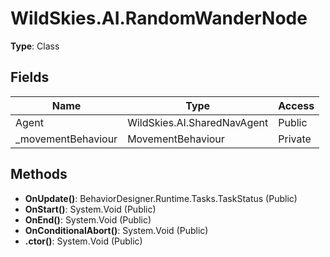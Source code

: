 ﻿# WildSkies.AI.RandomWanderNode

**Type**: Class

## Fields

| Name | Type | Access |
|------|------|--------|
| Agent | WildSkies.AI.SharedNavAgent | Public |
| _movementBehaviour | MovementBehaviour | Private |

## Methods

- **OnUpdate()**: BehaviorDesigner.Runtime.Tasks.TaskStatus (Public)
- **OnStart()**: System.Void (Public)
- **OnEnd()**: System.Void (Public)
- **OnConditionalAbort()**: System.Void (Public)
- **.ctor()**: System.Void (Public)

